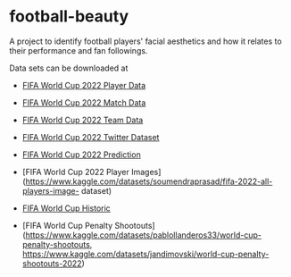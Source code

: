 # football-beauty
A project to identify football players' facial aesthetics and how it relates to their performance and fan followings.

Data sets can be downloaded at
- [FIFA World Cup 2022 Player Data](https://www.kaggle.com/datasets/swaptr/fifa-world-cup-2022-player-data)
- [FIFA World Cup 2022 Match Data](https://www.kaggle.com/datasets/swaptr/fifa-world-cup-2022-match-data)
- [FIFA World Cup 2022 Team Data](https://www.kaggle.com/datasets/swaptr/fifa-world-cup-2022-statistics)
- [FIFA World Cup 2022 Twitter Dataset](https://www.kaggle.com/datasets/kumari2000/fifa-world-cup-twitter-dataset-2022)
- [FIFA World Cup 2022 Prediction](https://www.kaggle.com/datasets/shilongzhuang/soccer-world-cup-challenge)

- [FIFA World Cup 2022 Player Images](https://www.kaggle.com/datasets/soumendraprasad/fifa-2022-all-players-image-
dataset)

- [FIFA World Cup Historic](https://www.kaggle.com/datasets/piterfm/fifa-football-world-cup)
- [FIFA World Cup Penalty Shootouts](https://www.kaggle.com/datasets/pablollanderos33/world-cup-penalty-shootouts,
https://www.kaggle.com/datasets/jandimovski/world-cup-penalty-shootouts-2022)
